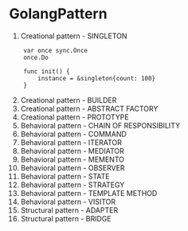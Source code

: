 # GolangPattern
 
1. Creational pattern - SINGLETON
```
    var once sync.Once
    once.Do
```
```
    func init() {
	    instance = &singleton{count: 100}
    }
```
2. Creational pattern - BUILDER
3. Creational pattern - ABSTRACT FACTORY
4. Creational pattern - PROTOTYPE
5. Behavioral pattern - CHAIN OF RESPONSIBILITY
6. Behavioral pattern - COMMAND
7. Behavioral pattern - ITERATOR
8. Behavioral pattern - MEDIATOR
9. Behavioral pattern - MEMENTO
10. Behavioral pattern - OBSERVER
11. Behavioral pattern - STATE
12. Behavioral pattern - STRATEGY
13. Behavioral pattern - TEMPLATE METHOD
14. Behavioral pattern - VISITOR
15. Structural pattern - ADAPTER
16. Structural pattern - BRIDGE